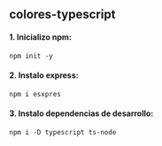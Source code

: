 ## colores-typescript

#### 1. Inicializo npm:

`npm init -y`

#### 2. Instalo express:

`npm i esxpres`

#### 3. Instalo dependencias de desarrollo:

`npm i -D typescript ts-node `
